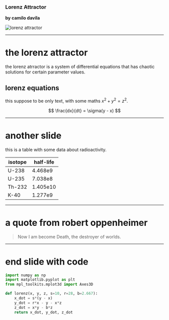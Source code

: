### Lorenz Attractor

**by camilo davila**

![lorenz attractor](https://scipython.com/static/media/blog/lorenz/lorenz2.png)

---

# the lorenz attractor

the lorenz atrractor is a system of differential equations that has chaotic solutions for certain parameter values.

## lorenz equations

this suppose to be only text, with some maths $x^2 + y^2 = z^2$.

$$
\frac{dx}{dt} = \sigma(y - x)
$$

---

# another slide

this is a table with some data about radioactivity.

| isotope | half-life |
| ------- | --------- |
| U-238   | 4.468e9   |
| U-235   | 7.038e8   |
| Th-232  | 1.405e10  |
| K-40    | 1.277e9   |

---

# a quote from robert oppenheimer

> Now I am become Death, the destroyer of worlds.

---

# end slide with code

```python
import numpy as np
import matplotlib.pyplot as plt
from mpl_toolkits.mplot3d import Axes3D

def lorenz(x, y, z, s=10, r=28, b=2.667):
    x_dot = s*(y - x)
    y_dot = r*x - y - x*z
    z_dot = x*y - b*z
    return x_dot, y_dot, z_dot
```

